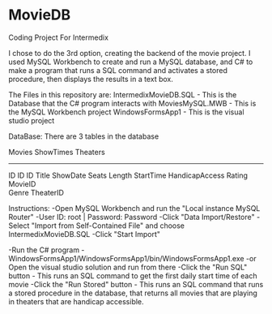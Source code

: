 # MovieDB
Coding Project For Intermedix

I chose to do the 3rd option, creating the backend of the movie project.  I used MySQL Workbench to create and run a MySQL database, and C# to make a program that runs a SQL command and activates a stored procedure, then displays the results in a text box.

The Files in this repository are:
IntermedixMovieDB.SQL - This is the Database that the C# program interacts with
MoviesMySQL.MWB - This is the MySQL Workbench project
WindowsFormsApp1 - This is the visual studio project

DataBase:
There are 3 tables in the database

Movies          ShowTimes           Theaters
------          ----------          ---------
ID              ID                  ID
Title           ShowDate            Seats
Length          StartTime           HandicapAccess
Rating          MovieID             
Genre           TheaterID       

Instructions:
-Open MySQL Workbench and run the "Local instance MySQL Router"
    -User ID: root | Password: Password
-Click "Data Import/Restore"
-Select "Import from Self-Contained File" and choose IntermedixMovieDB.SQL
-Click "Start Import"

-Run the C# program
    -WindowsFormsApp1/WindowsFormsApp1/bin/WindowsFormsApp1.exe
    -or Open the visual studio solution and run from there
-Click the "Run SQL" button 
    - This runs an SQL command to get the first daily start time of each movie
-Click the "Run Stored" button
    - This runs an SQL command that runs a stored procedure in the database, that returns all movies that are playing in theaters that are handicap accessible.
